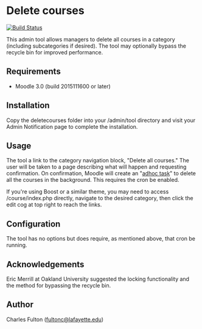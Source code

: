 Delete courses
==============

[![Build Status](https://api.travis-ci.org/LafColITS/moodle-tool_deletecourses.png)](https://api.travis-ci.org/LafColITS/moodle-tool_deletecourses)

This admin tool allows managers to delete all courses in a category (including subcategories if desired). The tool may optionally bypass the recycle bin for improved performance.

Requirements
------------
- Moodle 3.0 (build 2015111600 or later)

Installation
------------
Copy the deletecourses folder into your /admin/tool directory and visit your Admin Notification page to complete the installation.

Usage
-----
The tool a link to the category navigation block, "Delete all courses." The user will be taken to a page describing what will happen and requesting confirmation. On confirmation, Moodle will create an "[adhoc task](https://docs.moodle.org/dev/Task_API#Adhoc_tasks)" to delete all the courses in the background. This requires the cron be enabled.

If you're using Boost or a similar theme, you may need to access /course/index.php directly, navigate to the desired category, then click the edit cog at top right to reach the links.

Configuration
-------------
The tool has no options but does require, as mentioned above, that cron be running.

Acknowledgements
----------------
Eric Merrill at Oakland University suggested the locking functionality and the method for bypassing the recycle bin.

Author
------
Charles Fulton (fultonc@lafayette.edu)
